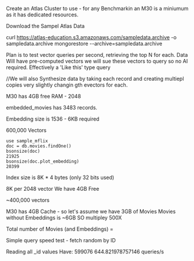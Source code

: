 Create an Atlas Cluster to use - for any Benchmarkin an M30 is a miniumum as it has dedicated resources.

Download the Sampel Atlas Data

curl https://atlas-education.s3.amazonaws.com/sampledata.archive -o sampledata.archive
mongorestore --archive=sampledata.archive

Plan is to test vector queries per second, retrieving the top N for each.
Data Will have pre-computed vectors we will sue these vectors to query so no AI required.
Effectively a 'Like this' type query

//We will also Synthesize data by taking each record and creating multiepl copies very slightly changin gth evectors for each.

M30 has 4GB free RAM - 2048

embedded_movies has 3483 records.

Embedding  size is 1536 - 6KB required

600,000 Vectors



```
use sample_mflix
doc = db.movies.findOne()
bsonsize(doc)
21925
bsonsize(doc.plot_embedding)
20399
```

Index size is 8K * 4 bytes (only 32 bits used)

8K per 2048 vector
We have 4GB Free

~400,000 vectors

M30 has 4GB Cache - so let's assume we have 3GB of Movies
Movies without Embeddings is ~6GB
SO multipley 500X

Total number of Movies (and Embeddings) = 


Simple query speed test - fetch random by ID


Reading all _id values
Have: 599076
 644.821978757146 queries/s

 
